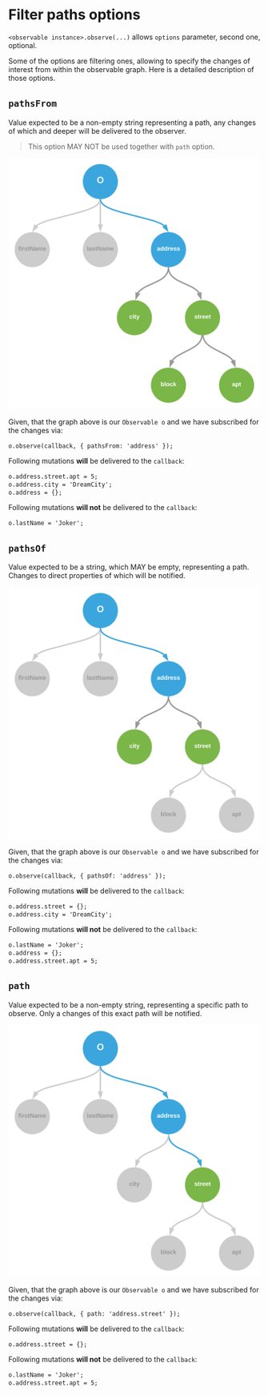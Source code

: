 # Filter paths options

`<observable instance>.observe(...)` allows `options` parameter, second one, optional.

Some of the options are filtering ones, allowing to specify the changes of interest from within the observable graph. Here is a detailed description of those options.

## __`pathsFrom`__

Value expected to be a non-empty string representing a path, any changes of which and deeper will be delivered to the observer.
> This option MAY NOT be used together with `path` option.

![paths from](./filter-graphs/filter-paths-from.svg)

Given, that the graph above is our `Observable o` and we have subscribed for the changes via:
```
o.observe(callback, { pathsFrom: 'address' });
```

Following mutations __will__ be delivered to the `callback`:
```
o.address.street.apt = 5;
o.address.city = 'DreamCity';
o.address = {};
```

Following mutations __will not__ be delivered to the `callback`:
```
o.lastName = 'Joker';
```

## __`pathsOf`__

Value expected to be a string, which MAY be empty, representing a path. Changes to direct properties of which will be notified.

![paths of](./filter-graphs/filter-paths-of.svg)

Given, that the graph above is our `Observable o` and we have subscribed for the changes via:
```
o.observe(callback, { pathsOf: 'address' });
```

Following mutations __will__ be delivered to the `callback`:
```
o.address.street = {};
o.address.city = 'DreamCity';
```

Following mutations __will not__ be delivered to the `callback`:
```
o.lastName = 'Joker';
o.address = {};
o.address.street.apt = 5;
```

## __`path`__

Value expected to be a non-empty string, representing a specific path to observe. Only a changes of this exact path will be notified.

![paths](./filter-graphs/filter-paths.svg)

Given, that the graph above is our `Observable o` and we have subscribed for the changes via:
```
o.observe(callback, { path: 'address.street' });
```

Following mutations __will__ be delivered to the `callback`:
```
o.address.street = {};
```

Following mutations __will not__ be delivered to the `callback`:
```
o.lastName = 'Joker';
o.address.street.apt = 5;
```
